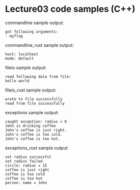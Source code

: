 # Lecture03 code samples (C++)

commandline sample output:

```
got following arguments:
- myflag
```

commandline_rust sample output:

```
host: localhost
mode: default
```

fileio sample output:

```
read following data from file: 
hello world
```

fileio_rust sample output:

```
wrote to file successfully
read from file successfully
```

exceptions sample output:

```
caught exception: radius < 0
John is drinking coffee
John's coffee is just right.
John's coffee is too cold.
John's coffee is too hot.
```

exceptions_rust sample output:

```
set radius successful
set radius failed
circle: radius = 15
coffee is just right
coffee is too cold
coffee is too hot
person: name = John
```